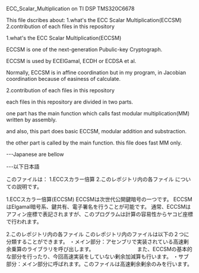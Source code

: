 ECC_Scalar_Multiplication on TI DSP TMS320C6678

This file dscribes about:
  1.what's the ECC Scalar Multiplication(ECCSM)
  2.contribution of each files in this repository
  
  
1.what's the ECC Scalar Multiplication(ECCSM)

  ECCSM is one of the next-generation Pubulic-key Cryptograph.
  
  ECCSM is used by ECElGamal, ECDH or ECDSA et al.
  
  Normally, ECCSM is in affine coordination but in my program, in Jacobian coordination because of easiness of calculate.
  
2.contribution of each files in this repository

  each files in this repository are divided in two parts.
  
  one part has the main function which calls fast modular multiplication(MM) written by assembly.
 
  and also, this part does basic ECCSM, modular addition and substraction.
  
  the other part is called by the main function. this file does fast MM only.


---Japanese are bellow

---以下日本語


このファイルは：
  1.ECCスカラー倍算
  2.このレポジトリ内の各ファイル
についての説明です。


1.ECCスカラー倍算(ECCSM)
  ECCSMは次世代公開鍵暗号の一つです。
  ECCSMはElgamal暗号系、鍵共有、電子署名を行うことが可能です。
  通常、ECCSMはアフィン座標で表記されますが、このプログラムは計算の容易性からヤコビ座標で行われます。
  
2.このレポジトリ内の各ファイル
  このレポジトリ内のファイルは以下の２つに分類することができます。
  ・メイン部分：アセンブリで実装されている高速剰余乗算のライブラリを呼び出します。
  　　　　　　　　また、ECCSMの基本的な部分を行ったり、今回高速実装をしていない剰余加減算も行います。
  ・サブ部分：メイン部分に呼ばれます。このファイルは高速剰余剰余のみを行います。
